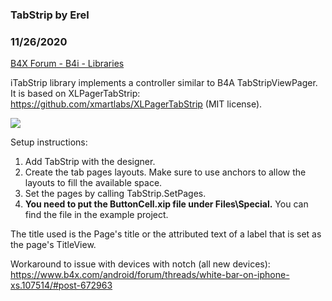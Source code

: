 ### TabStrip by Erel
### 11/26/2020
[B4X Forum - B4i - Libraries](https://www.b4x.com/android/forum/threads/80277/)

iTabStrip library implements a controller similar to B4A TabStripViewPager.  
It is based on XLPagerTabStrip: <https://github.com/xmartlabs/XLPagerTabStrip> (MIT license).  
  
![](https://www.b4x.com/android/forum/attachments/56317)  
  
Setup instructions:  
  
1. Add TabStrip with the designer.  
2. Create the tab pages layouts. Make sure to use anchors to allow the layouts to fill the available space.  
3. Set the pages by calling TabStrip.SetPages.  
4. **You need to put the ButtonCell.xip file under Files\Special.** You can find the file in the example project.  
  
The title used is the Page's title or the attributed text of a label that is set as the page's TitleView.  
  
Workaround to issue with devices with notch (all new devices): <https://www.b4x.com/android/forum/threads/white-bar-on-iphone-xs.107514/#post-672963>